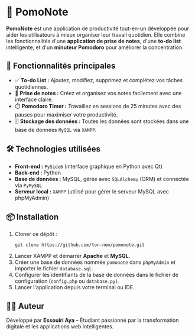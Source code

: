 <h1>📝 PomoNote</h1>

<p>
  <strong>PomoNote</strong> est une application de productivité tout-en-un développée pour aider les utilisateurs à mieux organiser leur travail quotidien. Elle combine les fonctionnalités d'une <strong>application de prise de notes</strong>, d'une <strong>to-do list</strong> intelligente, et d'un <strong>minuteur Pomodoro</strong> pour améliorer la concentration.
</p>

<h2>🚀 Fonctionnalités principales</h2>
<ul>
  <li>✅ <strong>To-do List :</strong> Ajoutez, modifiez, supprimez et complétez vos tâches quotidiennes.</li>
  <li>📝 <strong>Prise de notes :</strong> Créez et organisez vos notes facilement avec une interface claire.</li>
  <li>⏱️ <strong>Pomodoro Timer :</strong> Travaillez en sessions de 25 minutes avec des pauses pour maximiser votre productivité.</li>
  <li>🗄️ <strong>Stockage des données :</strong> Toutes les données sont stockées dans une base de données <code>MySQL</code> via <code>XAMPP</code>.</li>
</ul>

<h2>🛠️ Technologies utilisées</h2>
<ul>
  <li><strong>Front-end :</strong> <code>PySide6</code> (interface graphique en Python avec Qt)</li>
  <li><strong>Back-end :</strong> Python</li>
  <li><strong>Base de données :</strong> MySQL, gérée avec <code>SQLAlchemy</code> (ORM) et connectée via <code>PyMySQL</code></li>
  <li><strong>Serveur local :</strong> <code>XAMPP</code> (utilisé pour gérer le serveur MySQL avec phpMyAdmin)</li>
</ul>

<h2>📦 Installation</h2>
<ol>
  <li>Cloner ce dépôt :
    <pre><code>git clone https://github.com/ton-nom/pomonote.git</code></pre>
  </li>
  <li>Lancer XAMPP et démarrer <strong>Apache</strong> et <strong>MySQL</strong>.</li>
  <li>Créer une base de données nommée <code>pomonote</code> dans <code>phpMyAdmin</code> et importer le fichier <code>database.sql</code>.</li>
  <li>Configurer les identifiants de la base de données dans le fichier de configuration (<code>config.php</code> ou <code>database.py</code>).</li>
  <li>Lancer l'application depuis votre terminal ou IDE.</li>
</ol>

<h2>👨‍💻 Auteur</h2>
<p>
  Développé par <strong>Essouiri Aya</strong> – Étudiant passionné par la transformation digitale et les applications web intelligentes.
</p>
